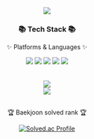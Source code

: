 <div align="center">
	<img src="https://capsule-render.vercel.app/api?type=waving&color=auto&height=200&section=header&text=HyunMin's%20github&fontSize=90" />	
</div>
<div align="center">
	<h3>📚 Tech Stack 📚</h3>
	<p>✨ Platforms & Languages ✨</p>
</div>
<div align="center">
	<img src="https://img.shields.io/badge/Java-007396?style=flat&logo=Conda-Forge&logoColor=white" />
	<img src="https://img.shields.io/badge/HTML5-E34F26?style=flat&logo=HTML5&logoColor=white" />
	<img src="https://img.shields.io/badge/CSS3-1572B6?style=flat&logo=CSS3&logoColor=white" />
	<img src="https://img.shields.io/badge/JavaScript-F7DF1E?style=flat&logo=JavaScript&logoColor=white" />
  <img src="https://img.shields.io/badge/C++-00599C?style=flat&logo=C++&logoColor=white" />
</div>
<br>
<div align="center">
	<br>
	<img src="https://github-readme-stats.vercel.app/api?username=lhm6179 &show_icons=true&theme=algoria"/>
	<br>
	<img src="https://github-readme-stats.vercel.app/api?username=lhm6179 &show_icons=true"/>
	<br>
	<br>
<p>🏆 Baekjoon solved rank 🏆</p>
	
[![Solved.ac Profile](http://mazassumnida.wtf/api/v2/generate_badge?boj=lhm6179)](https://solved.ac/lhm6179)
</div>
